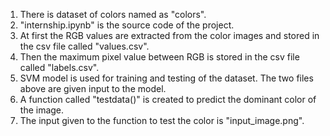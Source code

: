 1. There is dataset of colors named as "colors".<br/>
2. "internship.ipynb" is the source code of the project.<br/>
3. At first the RGB values are extracted from the color images and stored in the csv file called "values.csv".<br/>
4. Then the maximum pixel value between RGB is stored in the csv file called "labels.csv".<br/>
5. SVM model is used for training and testing of the dataset. The two files above are given input to the model.<br/>
6. A function called "testdata()" is created to predict the dominant color of the image.<br/>
7. The input given to the function to test the color is "input_image.png".<br/>
